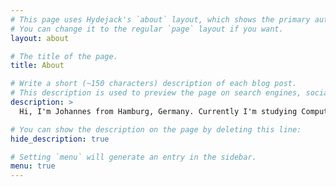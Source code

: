 ```yaml
---
# This page uses Hydejack's `about` layout, which shows the primary author's picture and about text at the top.
# You can change it to the regular `page` layout if you want.
layout: about

# The title of the page.
title: About

# Write a short (~150 characters) description of each blog post.
# This description is used to preview the page on search engines, social media, etc.
description: >
  Hi, I'm Johannes from Hamburg, Germany. Currently I'm studying Computer Science & Mathematics in Ediburgh, UK. I'm really interested in machine/deep/reinforcement learning.

# You can show the description on the page by deleting this line:
hide_description: true

# Setting `menu` will generate an entry in the sidebar.
menu: true
---
```



